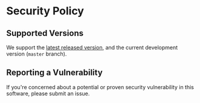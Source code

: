 # Security Policy

## Supported Versions

We support the [latest released version](https://github.com/Linux-K-Git/XDo-UI/releases/latest), and the current development version (`master` branch).

## Reporting a Vulnerability

If you're concerned about a potential or proven security vulnerability in this software, please submit an issue.